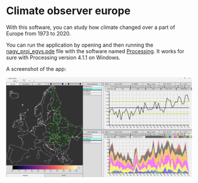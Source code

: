 # Climate observer europe

With this software, you can study how climate changed over a part of Europe from 1973 to 2020.

You can run the application by opening and then running the [nagy_proj_egys.pde](datavis_nagy_projekt_CF9PYQ_prog/datavis_nagy_projekt_CF9PYQ_prog/nagy_proj_egys.pde) file with the software named [Processing](https://processing.org/download). It works for sure with Processing version 4.1.1 on Windows.

A screenshot of the app:

![screenshot](datavis_nagy_projekt_CF9PYQ_prog/a_screenshot_of_the_app.png)
